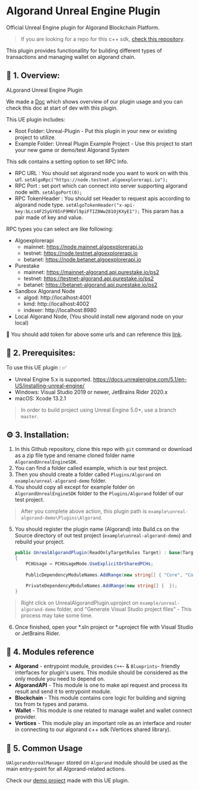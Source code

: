 # Algorand Unreal Engine Plugin
Official Unreal Engine plugin for Algorand Blockchain Platform.

> If you are looking for a repo for this c++ sdk, [check this repository](https://github.com/Wisdom-Labs/Algorand-CPlusPlus-SDK.git).

This plugin provides functionallity for building different types of transactions and managing  wallet on algorand chain.

## 📙 1. Overview:
ALgorand Unreal Engine Plugin

We made a [Doc](https://github.com/Wisdom-Labs/Algorand-Unreal-Engine-SDK/blob/master/Algorand-Unreal-SDK-Documentation.pdf) which shows overview of our plugin usage and you can check this doc at start of dev with this plugin.
 
This UE plugin includes:
- Root Folder: Unreal-Plugin - Put this plugin in your new or existing project to utilize.
- Example Folder: Unreal Plugin Example Project - Use this project to start your new game or demo/test Algorand System

This sdk contains a setting option to set RPC Info.
* RPC URL : You should set algorand node you want to work on with this url.
  ` setAlgoRpc("https://node.testnet.algoexplorerapi.io"); `
* RPC Port : set port which can connect into server supporting algorand node with.
  ` setAlgoPort(0); `
* RPC TokenHeader : You should set Header to request apis according to algorand node type.
  ` setAlgoTokenHeader("x-api-key:bLcs4F2SyGY0InF9M6Vl9piFTIZ8Ww281OjKXyE1"); `
  This param has a pair made of key and value.

RPC types you can select are like following:
* Algoexplorerapi
  + mainnet: https://node.mainnet.algoexplorerapi.io
  + testnet: https://node.testnet.algoexplorerapi.io
  + betanet: https://node.betanet.algoexplorerapi.io
* Purestake
  + mainnet: https://mainnet-algorand.api.purestake.io/ps2
  + testnet: https://testnet-algorand.api.purestake.io/ps2
  + betanet: https://betanet-algorand.api.purestake.io/ps2
* Sandbox Algorand Node
  + algod: http://localhost:4001 
  + kmd: http://localhost:4002
  + indexer: http://localhost:8980
* Local Algorand Node, (You should install new algorand node on your local)

 👔 You should add token for above some urls and can reference this [link](https://github.com/Wisdom-Labs/Algorand-Unreal-Engine-SDK/tree/master/example/unreal-algorand-demo#how-to-set-rpc-info).

## 📑 2. Prerequisites:

To use this UE plugin : ✅
- Unreal Engine 5.x is supported.
  https://docs.unrealengine.com/5.1/en-US/installing-unreal-engine/
- Windows: Visual Studio 2019 or newer, JetBrains Rider 2020.x
- macOS: Xcode 13.2.1
> In order to build project using Unreal Engine 5.0+, use a branch `master`.

## ⚙️ 3. Installation:
1. In this Github repository, clone this repo with `git` command or download as a zip file type and rename cloned folder name `AlgorandUnrealEngineSDK`.
2. You can find a folder called example, which is our test project.
3. Then you should create a folder called `Plugins/Algorand` on `example/unreal-algorand-demo` folder.
4. You should copy all except for example folder on `AlgorandUnrealEngineSDK` folder to the `Plugins/Algorand` folder of our test project.
> After you complete above action, this plugin path is `example\unreal-algorand-demo\Plugins\Algorand`.
5. You should register the plugin name (Algorand) into Build.cs on the Source 
directory of out test project (`example\unreal-algorand-demo`) and rebuild your project.
    ```csharp  
    public UnrealAlgorandPlugin(ReadOnlyTargetRules Target) : base(Target)
    {
        PCHUsage = PCHUsageMode.UseExplicitOrSharedPCHs;
        
        PublicDependencyModuleNames.AddRange(new string[] { "Core", "CoreUObject", "Engine", "InputCore", "Algorand" });

        PrivateDependencyModuleNames.AddRange(new string[] {  });
    }
    ```
>Right click on UnrealAlgorandPlugin.uproject on `example/unreal-algorand-demo` folder, and "Generate Visual Studio project files" - This process may take some time.
6. Once finished, open your *.sln project or *.uproject file with Visual Studio or JetBrains Rider.

## 🧭 4. Modules reference
* **Algorand** - entrypoint module, provides `C++`- & `Blueprints`- friendly interfaces for plugin's users. This module should be considered as the only module you need to depend on.
* **AlgorandAPI** - This module is one to make api request and process its result and send it to entrypoint module.
* **Blockchain** - This module contains core logic for building and signing txs from tx types and params.
* **Wallet** - This module is one related to manage wallet and wallet connect provider.
* **Vertices** - This module play an important role as an interface and router in connecting to our algorand c++ sdk (Vertices shared library).

## 🚀 5. Common Usage
`UAlgorandUnrealManager` stored on `Algorand` module should be used as the main entry-point for all Algorand-related actions.

Check our [demo project](https://github.com/Wisdom-Labs/Algorand-Unreal-Engine-SDK/tree/master/example/unreal-algorand-demo) made with this UE plugin.
